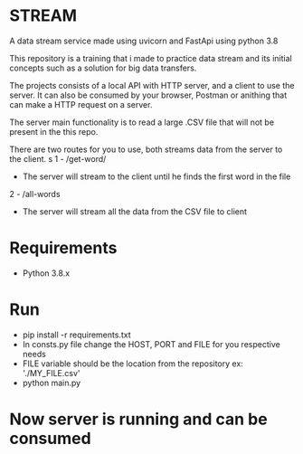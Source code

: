 # STREAM
A data stream service made using uvicorn and FastApi using python 3.8

This repository is a training that i made to practice data stream and its initial concepts such as a solution for big data transfers.

The projects consists of a local API with HTTP server, and a client to use the server.
It can also be consumed by your browser, Postman or anithing that can make a HTTP request on a server.

The server main functionality is to read a large .CSV file that will not be present in the this repo.

There are two routes for you to use, both streams data from the server to the client.
s
1 - /get-word/<your word here>
* The server will stream to the client until he finds the first word in the file

2 - /all-words
* The server will stream all the data from the CSV file to client


# Requirements
* Python 3.8.x

# Run
* pip install -r requirements.txt
* In consts.py file change the HOST, PORT and FILE for you respective needs
* FILE variable should be the location from the repository ex: './MY_FILE.csv'
* python main.py

# Now server is running and can be consumed
  
